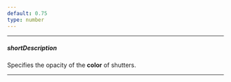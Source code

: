 ```yaml
---
default: 0.75
type: number
---
```

---
##### shortDescription
Specifies the opacity of the **color** of shutters.

---

